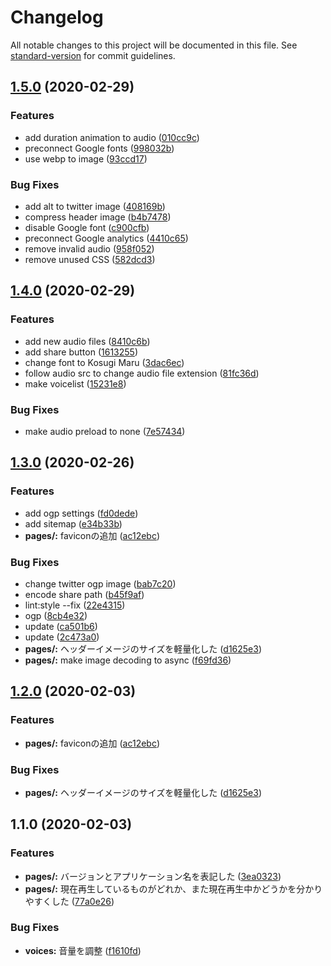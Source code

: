 # Changelog

All notable changes to this project will be documented in this file. See [standard-version](https://github.com/conventional-changelog/standard-version) for commit guidelines.

## [1.5.0](https://github.com/hrdtbs/noavoice/compare/v1.4.0...v1.5.0) (2020-02-29)


### Features

* add duration animation to audio ([010cc9c](https://github.com/hrdtbs/noavoice/commit/010cc9cb98e0b98c85f3a698bcb26b637ef70b1c))
* preconnect Google fonts ([998032b](https://github.com/hrdtbs/noavoice/commit/998032b58dfa3bafb923d6e16bb440ffaa1f7d24))
* use webp to image ([93ccd17](https://github.com/hrdtbs/noavoice/commit/93ccd1789caa657caccd33e9950856e565cd8a89))


### Bug Fixes

* add alt to twitter image ([408169b](https://github.com/hrdtbs/noavoice/commit/408169b1e76198cb06e791bcfe5b2afbe271aba1))
* compress header image ([b4b7478](https://github.com/hrdtbs/noavoice/commit/b4b7478291eaaabb1679e0ce754c70a6dabf685f))
* disable Google font ([c900cfb](https://github.com/hrdtbs/noavoice/commit/c900cfbccf170123b1a665220ae726ff77e1ef05))
* preconnect Google analytics ([4410c65](https://github.com/hrdtbs/noavoice/commit/4410c65829f2dfd633eced67fd1c09f2d29ae103))
* remove invalid audio ([958f052](https://github.com/hrdtbs/noavoice/commit/958f0527e1cefb0f350c6a075fc4d75bd031f5e1))
* remove unused CSS ([582dcd3](https://github.com/hrdtbs/noavoice/commit/582dcd32dc74dc9fe017263dd0823b078801ec42))

## [1.4.0](https://github.com/hrdtbs/noavoice/compare/v1.3.0...v1.4.0) (2020-02-29)


### Features

* add new audio files ([8410c6b](https://github.com/hrdtbs/noavoice/commit/8410c6b2fd03981d814ee9dddfcff181b1535ce3))
* add share button ([1613255](https://github.com/hrdtbs/noavoice/commit/1613255e1366b15ec680bab7f897fd88a41b5dc4))
* change font to Kosugi Maru ([3dac6ec](https://github.com/hrdtbs/noavoice/commit/3dac6ecf0514ec408ee1c6cbedb37d61fb749adc))
* follow audio src to change audio file extension ([81fc36d](https://github.com/hrdtbs/noavoice/commit/81fc36de0e8453d42b8cf2351fc670de4a968285))
* make voicelist ([15231e8](https://github.com/hrdtbs/noavoice/commit/15231e8c1cecd2a497ec0ef38a4c56ba247f2aca))


### Bug Fixes

* make audio preload to none ([7e57434](https://github.com/hrdtbs/noavoice/commit/7e57434b84275d0883ed9fbd277f643e58fe5305))

## [1.3.0](https://github.com/hrdtbs/noavoice/compare/v1.1.0...v1.3.0) (2020-02-26)


### Features

* add ogp settings ([fd0dede](https://github.com/hrdtbs/noavoice/commit/fd0dedee959a2f32112d3b7f7582af396915838a))
* add sitemap ([e34b33b](https://github.com/hrdtbs/noavoice/commit/e34b33be322fb655e81d25e89757fe60c84cc3c7))
* **pages/:** faviconの追加 ([ac12ebc](https://github.com/hrdtbs/noavoice/commit/ac12ebcebc18cb762fd708b057f58f09547cf09e))


### Bug Fixes

* change twitter ogp image ([bab7c20](https://github.com/hrdtbs/noavoice/commit/bab7c20941b7ba314cf3dac14c846a5fbb1ecac0))
* encode share path ([b45f9af](https://github.com/hrdtbs/noavoice/commit/b45f9af79609c297f8d1b4d2b8445dccbdd80d9b))
* lint:style --fix ([22e4315](https://github.com/hrdtbs/noavoice/commit/22e431557d6bafcc97bee49dd8a36bdef2d2e8f6))
* ogp ([8cb4e32](https://github.com/hrdtbs/noavoice/commit/8cb4e32a3bded3c3bc14fded05c22931fa61a408))
* update ([ca501b6](https://github.com/hrdtbs/noavoice/commit/ca501b6dee3c8a2bc1ec1b8ff4b5be40328727a1))
* update ([2c473a0](https://github.com/hrdtbs/noavoice/commit/2c473a0517b2213e07f865c1a3fd37f8298a9991))
* **pages/:**  ヘッダーイメージのサイズを軽量化した ([d1625e3](https://github.com/hrdtbs/noavoice/commit/d1625e33ef5f516ef934462ac283def054d3bf25))
* **pages/:** make image decoding to  async ([f69fd36](https://github.com/hrdtbs/noavoice/commit/f69fd36b17a9701ea7246d5c14fee128489622c7))

## [1.2.0](https://github.com/hrdtbs/noavoice/compare/v1.1.0...v1.2.0) (2020-02-03)


### Features

* **pages/:** faviconの追加 ([ac12ebc](https://github.com/hrdtbs/noavoice/commit/ac12ebcebc18cb762fd708b057f58f09547cf09e))


### Bug Fixes

* **pages/:**  ヘッダーイメージのサイズを軽量化した ([d1625e3](https://github.com/hrdtbs/noavoice/commit/d1625e33ef5f516ef934462ac283def054d3bf25))

## 1.1.0 (2020-02-03)


### Features

* **pages/:** バージョンとアプリケーション名を表記した ([3ea0323](https://github.com/hrdtbs/noavoice/commit/3ea032391b109c1f13fc7a723fbe02e9ee86ff8a))
* **pages/:** 現在再生しているものがどれか、また現在再生中かどうかを分かりやすくした ([77a0e26](https://github.com/hrdtbs/noavoice/commit/77a0e26705a9fdd8a396f483f9f42c6b87bce1ed))


### Bug Fixes

* **voices:** 音量を調整 ([f1610fd](https://github.com/hrdtbs/noavoice/commit/f1610fd8bc3be44e969644136c651ca208992363))
